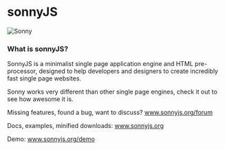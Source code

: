 # sonnyJS

![Sonny](http://sonnyjs.org/demo/assets/img/favicon.png)

### What is sonnyJS?

SonnyJS is a minimalist single page application engine and HTML pre-processor, designed to help developers and designers to create incredibly fast single page websites.

Sonny works very different than other single page engines, check it out to see how awesome it is.

Missing features, found a bug, want to discuss?
www.sonnyjs.org/forum

Docs, examples, minified downloads:
www.sonnyjs.org

Demo:
www.sonnyjs.org/demo

